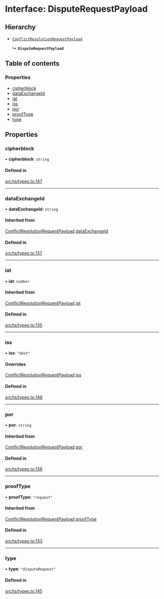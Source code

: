 # Interface: DisputeRequestPayload

## Hierarchy

- [`ConflictResolutionRequestPayload`](ConflictResolutionRequestPayload.md)

  ↳ **`DisputeRequestPayload`**

## Table of contents

### Properties

- [cipherblock](DisputeRequestPayload.md#cipherblock)
- [dataExchangeId](DisputeRequestPayload.md#dataexchangeid)
- [iat](DisputeRequestPayload.md#iat)
- [iss](DisputeRequestPayload.md#iss)
- [por](DisputeRequestPayload.md#por)
- [proofType](DisputeRequestPayload.md#prooftype)
- [type](DisputeRequestPayload.md#type)

## Properties

### cipherblock

• **cipherblock**: `string`

#### Defined in

[src/ts/types.ts:147](https://gitlab.com/i3-market/code/wp3/t3.2/conflict-resolution/non-repudiation-library/-/blob/9d36e52/src/ts/types.ts#L147)

___

### dataExchangeId

• **dataExchangeId**: `string`

#### Inherited from

[ConflictResolutionRequestPayload](ConflictResolutionRequestPayload.md).[dataExchangeId](ConflictResolutionRequestPayload.md#dataexchangeid)

#### Defined in

[src/ts/types.ts:137](https://gitlab.com/i3-market/code/wp3/t3.2/conflict-resolution/non-repudiation-library/-/blob/9d36e52/src/ts/types.ts#L137)

___

### iat

• **iat**: `number`

#### Inherited from

[ConflictResolutionRequestPayload](ConflictResolutionRequestPayload.md).[iat](ConflictResolutionRequestPayload.md#iat)

#### Defined in

[src/ts/types.ts:135](https://gitlab.com/i3-market/code/wp3/t3.2/conflict-resolution/non-repudiation-library/-/blob/9d36e52/src/ts/types.ts#L135)

___

### iss

• **iss**: ``"dest"``

#### Overrides

[ConflictResolutionRequestPayload](ConflictResolutionRequestPayload.md).[iss](ConflictResolutionRequestPayload.md#iss)

#### Defined in

[src/ts/types.ts:146](https://gitlab.com/i3-market/code/wp3/t3.2/conflict-resolution/non-repudiation-library/-/blob/9d36e52/src/ts/types.ts#L146)

___

### por

• **por**: `string`

#### Inherited from

[ConflictResolutionRequestPayload](ConflictResolutionRequestPayload.md).[por](ConflictResolutionRequestPayload.md#por)

#### Defined in

[src/ts/types.ts:136](https://gitlab.com/i3-market/code/wp3/t3.2/conflict-resolution/non-repudiation-library/-/blob/9d36e52/src/ts/types.ts#L136)

___

### proofType

• **proofType**: ``"request"``

#### Inherited from

[ConflictResolutionRequestPayload](ConflictResolutionRequestPayload.md).[proofType](ConflictResolutionRequestPayload.md#prooftype)

#### Defined in

[src/ts/types.ts:133](https://gitlab.com/i3-market/code/wp3/t3.2/conflict-resolution/non-repudiation-library/-/blob/9d36e52/src/ts/types.ts#L133)

___

### type

• **type**: ``"disputeRequest"``

#### Defined in

[src/ts/types.ts:145](https://gitlab.com/i3-market/code/wp3/t3.2/conflict-resolution/non-repudiation-library/-/blob/9d36e52/src/ts/types.ts#L145)
